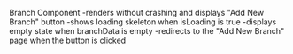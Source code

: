 Branch Component
-renders without crashing and displays "Add New Branch" button
-shows loading skeleton when isLoading is true
-displays empty state when branchData is empty
-redirects to the "Add New Branch" page when the button is clicked
